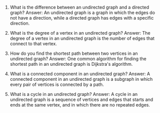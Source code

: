 

1. What is the difference between an undirected graph and a directed graph?
Answer: An undirected graph is a graph in which the edges do not have a direction, while a directed graph has edges with a specific direction.

2. What is the degree of a vertex in an undirected graph?
Answer: The degree of a vertex in an undirected graph is the number of edges that connect to that vertex.

3. How do you find the shortest path between two vertices in an undirected graph?
Answer: One common algorithm for finding the shortest path in an undirected graph is Dijkstra's algorithm.

4. What is a connected component in an undirected graph?
Answer: A connected component in an undirected graph is a subgraph in which every pair of vertices is connected by a path.

5. What is a cycle in an undirected graph?
Answer: A cycle in an undirected graph is a sequence of vertices and edges that starts and ends at the same vertex, and in which there are no repeated edges.